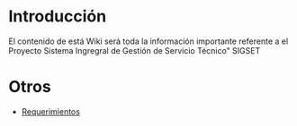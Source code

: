 # Introducción #
El contenido de está Wiki será toda la información importante referente a el Proyecto Sistema Ingregral de Gestión de Servicio Técnico" SIGSET


# Otros #

  * [Requerimientos](Requerimientos.md)